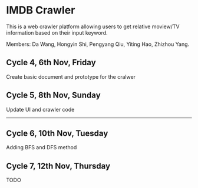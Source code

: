 # IMDB Crawler

This is a web crawler platform allowing users to get relative moview/TV information based on their input keyword.

Members: Da Wang, Hongyin Shi, Pengyang Qiu, Yiting Hao, Zhizhou Yang.


## Cycle 4, 6th Nov, Friday

Create basic document and prototype for the cralwer

## Cycle 5, 8th Nov, Sunday

Update UI and crawler code

---

## Cycle 6, 10th Nov, Tuesday

Adding BFS and DFS method

## Cycle 7, 12th Nov, Thursday

TODO

